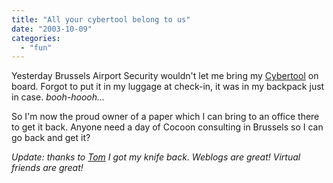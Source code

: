 ```yaml
---
title: "All your cybertool belong to us"
date: "2003-10-09"
categories: 
  - "fun"
---
```


Yesterday Brussels Airport Security wouldn't let me bring my [Cybertool](http://www.the-gadgeteer.com/swissarmy-cybertool-review.html) on board. Forgot to put it in my luggage at check-in, it was in my backpack just in case. _booh-hoooh..._

So I'm now the proud owner of a paper which I can bring to an office there to get it back. Anyone need a day of Cocoon consulting in Brussels so I can go back and get it?

_Update: thanks to [Tom](http://blogs.cocoondev.org/tomk/) I got my knife back. Weblogs are great! Virtual friends are great!_
